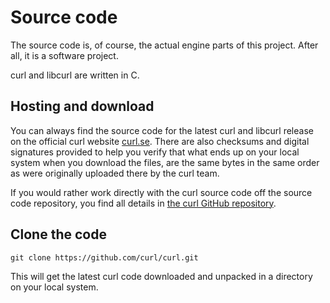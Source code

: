 # Source code

The source code is, of course, the actual engine parts of this project. After
all, it is a software project.

curl and libcurl are written in C.

## Hosting and download

You can always find the source code for the latest curl and libcurl release on
the official curl website [curl.se](https://curl.se/). There are also
checksums and digital signatures provided to help you verify that what ends up
on your local system when you download the files, are the same bytes in the
same order as were originally uploaded there by the curl team.

If you would rather work directly with the curl source code off the source
code repository, you find all details in [the curl GitHub
repository](https://github.com/curl/curl/).

## Clone the code

    git clone https://github.com/curl/curl.git

This will get the latest curl code downloaded and unpacked in a directory on
your local system.
